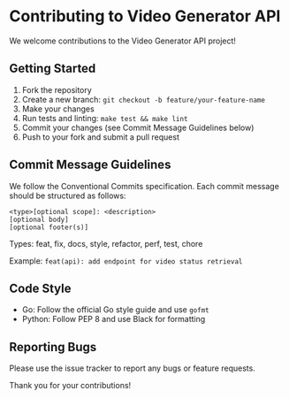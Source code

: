 # Contributing to Video Generator API

We welcome contributions to the Video Generator API project!

## Getting Started

1. Fork the repository
2. Create a new branch: `git checkout -b feature/your-feature-name`
3. Make your changes
4. Run tests and linting: `make test && make lint`
5. Commit your changes (see Commit Message Guidelines below)
6. Push to your fork and submit a pull request

## Commit Message Guidelines

We follow the Conventional Commits specification. Each commit message should be structured as follows:

```
<type>[optional scope]: <description>
[optional body]
[optional footer(s)]
```

Types: feat, fix, docs, style, refactor, perf, test, chore

Example: `feat(api): add endpoint for video status retrieval`

## Code Style

- Go: Follow the official Go style guide and use `gofmt`
- Python: Follow PEP 8 and use Black for formatting

## Reporting Bugs

Please use the issue tracker to report any bugs or feature requests.

Thank you for your contributions!
